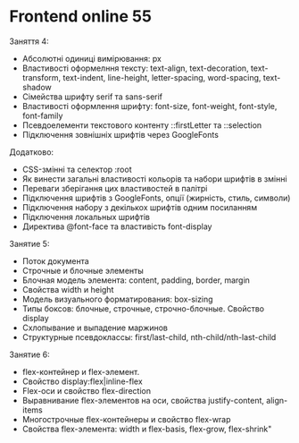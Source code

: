# Frontend online 55

Заняття 4:

- Абсолютні одиниці вимірювання: px
- Властивості оформелння тексту: text-align, text-decoration, text-transform, text-indent,
  line-height, letter-spacing, word-spacing, text-shadow
- Сімейства шрифту serif та sans-serif
- Властивості оформлення шрифту: font-size, font-weight, font-style, font-family
- Псевдоелементи текстового контенту ::firstLetter та ::selection
- Підключення зовнішніх шрифтів через GoogleFonts

Додатково:

- CSS-змінні та селектор :root
- Як винести загальні властивості кольорів та набори шрифтів в змінні
- Переваги зберігання цих властивостей в палітрі
- Підключення шрифтів з GoogleFonts, опції (жирність, стиль, символи)
- Підключення набору з декількох шрифтів одним посиланням
- Підключення локальных шрифтів
- Директива @font-face та властивість font-display

Занятие 5:

- Поток документа
- Строчные и блочные элементы
- Блочная модель элемента: content, padding, border, margin
- Свойства width и height
- Модель визуального форматирования: box-sizing
- Типы боксов: блочные, строчные, строчно-блочные. Свойство display
- Схлопывание и выпадение маржинов
- Структурные псевдоклассы: first/last-сhild, nth-child/nth-last-child

Занятие 6:

- flex-контейнер и flex-элемент.
- Свойство display:flex|inline-flex
- Flex-оси и свойство flex-direction
- Выравнивание flex-элементов на оси, свойства justify-content, align-items
- Многострочные flex-контейнеры и свойство flex-wrap
- Свойства flex-элемента: width и flex-basis, flex-grow, flex-shrink"
